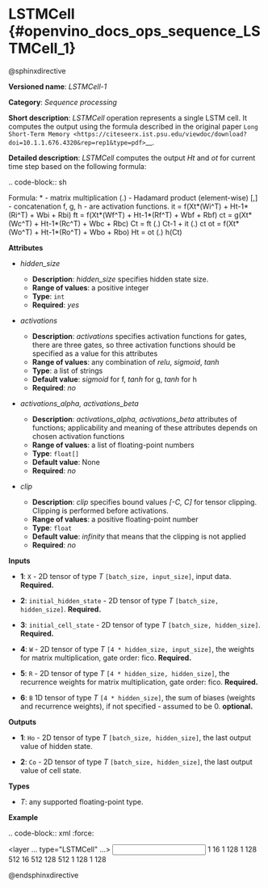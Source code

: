 # LSTMCell  {#openvino_docs_ops_sequence_LSTMCell_1}

@sphinxdirective

**Versioned name**: *LSTMCell-1*

**Category**: *Sequence processing*

**Short description**: *LSTMCell* operation represents a single LSTM cell. It computes the output using the formula described in the original paper `Long Short-Term Memory <https://citeseerx.ist.psu.edu/viewdoc/download?doi=10.1.1.676.4320&rep=rep1&type=pdf>`__.

**Detailed description**: *LSTMCell* computes the output *Ht* and *ot* for current time step based on the following formula:

.. code-block:: sh

   Formula:
     *  - matrix multiplication
    (.) - Hadamard product (element-wise)
    [,] - concatenation
    f, g, h - are activation functions.
        it = f(Xt*(Wi^T) + Ht-1*(Ri^T) + Wbi + Rbi)
        ft = f(Xt*(Wf^T) + Ht-1*(Rf^T) + Wbf + Rbf)
        ct = g(Xt*(Wc^T) + Ht-1*(Rc^T) + Wbc + Rbc)
        Ct = ft (.) Ct-1 + it (.) ct
        ot = f(Xt*(Wo^T) + Ht-1*(Ro^T) + Wbo + Rbo)
        Ht = ot (.) h(Ct)


**Attributes**

* *hidden_size*

  * **Description**: *hidden_size* specifies hidden state size.
  * **Range of values**: a positive integer
  * **Type**: ``int``
  * **Required**: *yes*

* *activations*

  * **Description**: *activations* specifies activation functions for gates, there are three gates, so three activation functions should be specified as a value for this attributes
  * **Range of values**: any combination of *relu*, *sigmoid*, *tanh*
  * **Type**: a list of strings
  * **Default value**: *sigmoid* for f, *tanh* for g, *tanh* for h
  * **Required**: *no*

* *activations_alpha, activations_beta*

  * **Description**: *activations_alpha, activations_beta* attributes of functions; applicability and meaning of these attributes depends on chosen activation functions
  * **Range of values**: a list of floating-point numbers
  * **Type**: ``float[]``
  * **Default value**: None
  * **Required**: *no*

* *clip*

  * **Description**: *clip* specifies bound values *[-C, C]* for tensor clipping. Clipping is performed before activations.
  * **Range of values**: a positive floating-point number
  * **Type**: ``float``
  * **Default value**: *infinity* that means that the clipping is not applied
  * **Required**: *no*

**Inputs**

* **1**: ``X`` - 2D tensor of type *T* ``[batch_size, input_size]``, input data. **Required.**

* **2**: ``initial_hidden_state`` - 2D tensor of type *T* ``[batch_size, hidden_size]``. **Required.**

* **3**: ``initial_cell_state`` - 2D tensor of type *T* ``[batch_size, hidden_size]``. **Required.**

* **4**: ``W`` - 2D tensor of type *T* ``[4 * hidden_size, input_size]``, the weights for matrix multiplication, gate order: fico. **Required.**

* **5**: ``R`` - 2D tensor of type *T* ``[4 * hidden_size, hidden_size]``, the recurrence weights for matrix multiplication, gate order: fico. **Required.**

* **6**: ``B`` 1D tensor of type *T* ``[4 * hidden_size]``, the sum of biases (weights and recurrence weights), if not specified - assumed to be 0. **optional.**


**Outputs**

* **1**: ``Ho`` - 2D tensor of type *T* ``[batch_size, hidden_size]``, the last output value of hidden state.

* **2**: ``Co`` - 2D tensor of type *T* ``[batch_size, hidden_size]``, the last output value of cell state.

**Types**

* *T*: any supported floating-point type.

**Example**

.. code-block:: xml
   :force:

   <layer ... type="LSTMCell" ...>
       <data hidden_size="128"/>
       <input>
           <port id="0">
               <dim>1</dim>
               <dim>16</dim>
           </port>
           <port id="1">
               <dim>1</dim>
               <dim>128</dim>
           </port>
           <port id="2">
               <dim>1</dim>
               <dim>128</dim>
           </port>
            <port id="3">
               <dim>512</dim>
               <dim>16</dim>
           </port>
            <port id="4">
               <dim>512</dim>
               <dim>128</dim>
           </port>
            <port id="5">
               <dim>512</dim>
           </port>
       </input>
       <output>
           <port id="6">
               <dim>1</dim>
               <dim>128</dim>
           </port>
           <port id="7">
               <dim>1</dim>
               <dim>128</dim>
           </port>
       </output>
   </layer>


@endsphinxdirective

